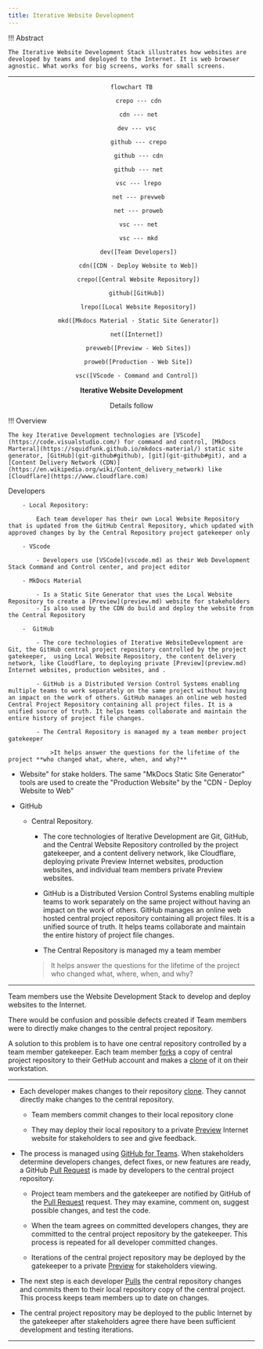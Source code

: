```yaml
---
title: Iterative Website Development
---
```


!!! Abstract 

	The Iterative Website Development Stack illustrates how websites are developed by teams and deployed to the Internet. It is web browser agnostic. What works for big screens, works for small screens.


---

<div style="text-align: center;">


``` mermaid
flowchart TB
	
	crepo --- cdn

	cdn --- net

	dev --- vsc 

	github --- crepo

	github --- cdn

	github --- net
	
	vsc --- lrepo
	
	net --- prevweb

	net --- proweb

	vsc --- net

	vsc --- mkd

	dev([Team Developers])

	cdn([CDN - Deploy Website to Web])

	crepo([Central Website Repository])

	github([GitHub]) 

	lrepo([Local Website Repository])

	mkd([Mkdocs Material - Static Site Generator])

	net([Internet]) 
	
	prevweb([Preview - Web Sites])

	proweb([Production - Web Site])

	vsc([VScode - Command and Control]) 

```
<b>Iterative Website Development</b>
<br/>

Details follow
</div>


!!! Overview

	The key Iterative Development technologies are [VScode](https://code.visualstudio.com/) for command and control, [MkDocs Marteral](https://squidfunk.github.io/mkdocs-material/) static site generator, [GitHub](git-github#github), [git](git-github#git), and a [Content Delivery Network (CDN)](https://en.wikipedia.org/wiki/Content_delivery_network) like [Cloudflare](https://www.cloudflare.com)

  Developers 
	
    	- Local Repository:
    	
			Each team developer has their own Local Website Repository that is updated from the GitHub Central Repository, which updated with approved changes by by the Central Repository project gatekeeper only

		- VScode  
  
        	- Developers use [VSCode](vscode.md) as their Web Development Stack Command and Control center, and project editor

		- MkDocs Material  
  
    		- Is a Static Site Generator that uses the Local Website Repository to create a [Preview](preview.md) website for stakeholders  
            - Is also used by the CDN do build and deploy the website from the Central Repository
  
  		-  GitHub
	
          	- The core technologies of Iterative WebsiteDevelopment are Git, the GitHub central project repository controlled by the project gatekeeper,  using Local Website Repository, the content delivery network, like Cloudflare, to deploying private [Preview](preview.md) Internet websites, production websites, and .
      		
      		- GitHub is a Distributed Version Control Systems enabling multiple teams to work separately on the same project without having an impact on the work of others. GitHub manages an online web hosted Central Project Repository containing all project files. It is a unified source of truth. It helps teams collaborate and maintain the entire history of project file changes.

      		- The Central Repository is managed my a team member project gatekeeper

				>It helps answer the questions for the lifetime of the project **who changed what, where, when, and why?**

  
  - Website" for stake holders. The same "MkDocs Static Site Generator" tools are used to create the "Production Website" by the "CDN - Deploy Website to Web"


- GitHub  
    - Central Repository.  
	
    	- The core technologies of Iterative Development are Git, GitHub, and the Central Website Repository controlled by the project gatekeeper, and a content delivery network, like Cloudflare, deploying private Preview Internet websites, production websites, and individual team members private Preview websites.
		
		- GitHub is a Distributed Version Control Systems enabling multiple teams to work separately on the same project without having an impact on the work of others. GitHub manages an online web hosted central project repository containing all project files. It is a unified source of truth. It helps teams collaborate and maintain the entire history of project file changes.

		- The Central Repository is managed my a team member

		>It helps answer the questions for the lifetime of the project who changed what, where, when, and why?



---



Team members use the Website Development Stack to develop and deploy websites to the Internet. 

There would be confusion and possible defects created if Team members were to directly make changes to the central project repository.  

A solution to this problem is to have one central repository controlled by a team member gatekeeper. Each team member [forks](git-github#fork) a copy of central project repository to their GetHub account and makes a [clone](glossary#clone) of it on their workstation.

---


- Each developer makes changes to their repository [clone](glossary#clone). They cannot directly make changes to the central repository.

	- Team members commit changes to their local repository clone

	- They may deploy their local repository to a private [Preview](preview.md) Internet website for stakeholders to see and give feedback. 

- The process is managed using [GitHub for Teams](https://github.com/team). When stakeholders determine developers changes, defect fixes, or new features are ready, a GitHub [Pull Request](git-github#pull-request) is made by developers to the central project repository. 

	- Project team members and the gatekeeper are notified by GitHub of the [Pull Request](git-github#pull-request) request. They may examine, comment on, suggest possible changes, and test the code. 

	- When the team agrees on committed developers changes, they are committed to the central project repository by the gatekeeper. This process is repeated for all developer committed changes. 

	- Iterations of the central project repository may be deployed by the gatekeeper to a private [Preview](preview.md)  for stakeholders viewing. 

- The next step is each developer [Pulls](git-github#pull) the central repository changes and commits them to their local repository copy of the central project. This process keeps team members up to date on changes.

- The central project repository may be deployed to the public Internet by the gatekeeper after stakeholders agree there have been sufficient development and testing iterations.

---

